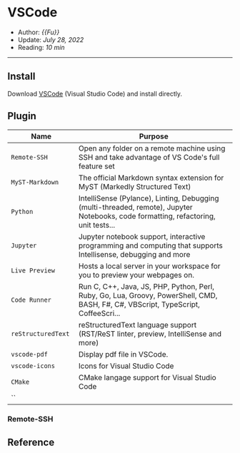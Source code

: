 # VSCode

- Author: *{{Fu}}*
- Update: *July 28, 2022*
- Reading: *10 min*

---


## Install


Download [VSCode](https://code.visualstudio.com/download) (Visual Studio Code) and install directly.


## Plugin

<style>
table th:first-of-type {
    width: 30%;
}
table th:nth-of-type(2) {
    width: 70%;
}
</style>

|        Name       |       Purpose       |      
|    ------------   |    -------------    |  
|   `Remote-SSH`  | Open any folder on a remote machine using SSH and take advantage of VS Code's full feature set |  
|     `MyST-Markdown`            | The official Markdown syntax extension for MyST (Markedly Structured Text)                    |
|     `Python`            | IntelliSense (Pylance), Linting, Debugging (multi-threaded, remote), Jupyter Notebooks, code formatting, refactoring, unit tests...                    |
|     `Jupyter`            | Jupyter notebook support, interactive programming and computing that supports Intellisense, debugging and more  |
|     `Live Preview`            | Hosts a local server in your workspace for you to preview your webpages on.                    |
|     `Code Runner`            | Run C, C++, Java, JS, PHP, Python, Perl, Ruby, Go, Lua, Groovy, PowerShell, CMD, BASH, F#, C#, VBScript, TypeScript, CoffeeScri...                    |
|     `reStructuredText`            | reStructuredText language support (RST/ReST linter, preview, IntelliSense and more)                    |
|     `vscode-pdf`            | Display pdf file in VSCode.                    |
|     `vscode-icons`            | Icons for Visual Studio Code                    |
|     `CMake`            | CMake langage support for Visual Studio Code                    |
|     ``            |                     |




### Remote-SSH



### 





## Reference

